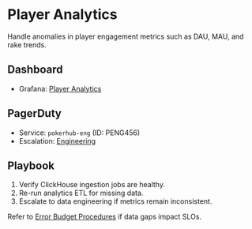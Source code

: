 # Player Analytics

Handle anomalies in player engagement metrics such as DAU, MAU, and rake trends.

## Dashboard
- Grafana: [Player Analytics](../../infrastructure/observability/player-analytics-dashboard.json)

## PagerDuty
- Service: `pokerhub-eng` (ID: PENG456)
- Escalation: [Engineering](https://pokerhub.pagerduty.com/escalation_policies/PDEF456)

## Playbook
1. Verify ClickHouse ingestion jobs are healthy.
2. Re-run analytics ETL for missing data.
3. Escalate to data engineering if metrics remain inconsistent.

Refer to [Error Budget Procedures](../error-budget-procedures.md) if data gaps impact SLOs.
